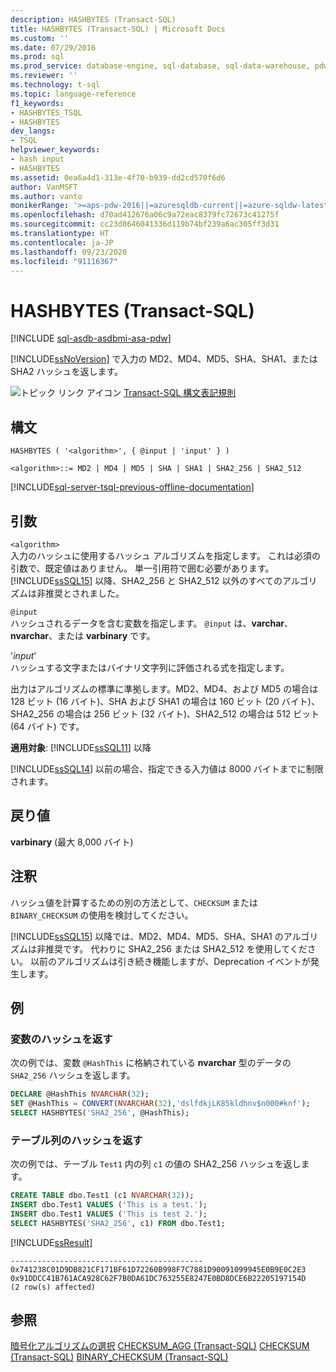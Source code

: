 ```yaml
---
description: HASHBYTES (Transact-SQL)
title: HASHBYTES (Transact-SQL) | Microsoft Docs
ms.custom: ''
ms.date: 07/29/2016
ms.prod: sql
ms.prod_service: database-engine, sql-database, sql-data-warehouse, pdw
ms.reviewer: ''
ms.technology: t-sql
ms.topic: language-reference
f1_keywords:
- HASHBYTES_TSQL
- HASHBYTES
dev_langs:
- TSQL
helpviewer_keywords:
- hash input
- HASHBYTES
ms.assetid: 0ea6a4d1-313e-4f70-b939-dd2cd570f6d6
author: VanMSFT
ms.author: vanto
monikerRange: '>=aps-pdw-2016||=azuresqldb-current||=azure-sqldw-latest||>=sql-server-2016||=sqlallproducts-allversions||>=sql-server-linux-2017||=azuresqldb-mi-current'
ms.openlocfilehash: d70ad412676a06c9a72eac8379fc72673c41275f
ms.sourcegitcommit: cc23d8646041336d119b74bf239a6ac305ff3d31
ms.translationtype: HT
ms.contentlocale: ja-JP
ms.lasthandoff: 09/23/2020
ms.locfileid: "91116367"
---
```

# <a name="hashbytes-transact-sql"></a>HASHBYTES (Transact-SQL)

[!INCLUDE [sql-asdb-asdbmi-asa-pdw](../../includes/applies-to-version/sql-asdb-asdbmi-asa-pdw.md)]

  [!INCLUDE[ssNoVersion](../../includes/ssnoversion-md.md)] で入力の MD2、MD4、MD5、SHA、SHA1、または SHA2 ハッシュを返します。  
  
 ![トピック リンク アイコン](../../database-engine/configure-windows/media/topic-link.gif "トピック リンク アイコン") [Transact-SQL 構文表記規則](../../t-sql/language-elements/transact-sql-syntax-conventions-transact-sql.md)  
  
## <a name="syntax"></a>構文  
  
```syntaxsql
HASHBYTES ( '<algorithm>', { @input | 'input' } )  
  
<algorithm>::= MD2 | MD4 | MD5 | SHA | SHA1 | SHA2_256 | SHA2_512   
```  
  
[!INCLUDE[sql-server-tsql-previous-offline-documentation](../../includes/sql-server-tsql-previous-offline-documentation.md)]

## <a name="arguments"></a>引数

`<algorithm>`  
入力のハッシュに使用するハッシュ アルゴリズムを指定します。 これは必須の引数で、既定値はありません。 単一引用符で囲む必要があります。 [!INCLUDE[ssSQL15](../../includes/sssql15-md.md)] 以降、SHA2_256 と SHA2_512 以外のすべてのアルゴリズムは非推奨とされました。  
  
`@input`  
ハッシュされるデータを含む変数を指定します。 `@input` は、**varchar**、**nvarchar**、または **varbinary** です。  
  
'*input*'  
ハッシュする文字またはバイナリ文字列に評価される式を指定します。  
  
 出力はアルゴリズムの標準に準拠します。MD2、MD4、および MD5 の場合は 128 ビット (16 バイト)、SHA および SHA1 の場合は 160 ビット (20 バイト)、SHA2_256 の場合は 256 ビット (32 バイト)、SHA2_512 の場合は 512 ビット (64 バイト) です。  
  
**適用対象**: [!INCLUDE[ssSQL11](../../includes/sssql11-md.md)] 以降
  
 [!INCLUDE[ssSQL14](../../includes/sssql14-md.md)] 以前の場合、指定できる入力値は 8000 バイトまでに制限されます。  
  
## <a name="return-value"></a>戻り値  
 **varbinary** (最大 8,000 バイト)  

## <a name="remarks"></a>注釈  
ハッシュ値を計算するための別の方法として、`CHECKSUM` または `BINARY_CHECKSUM` の使用を検討してください。

[!INCLUDE[ssSQL15](../../includes/sssql15-md.md)] 以降では、MD2、MD4、MD5、SHA、SHA1 のアルゴリズムは非推奨です。 代わりに SHA2_256 または SHA2_512 を使用してください。 以前のアルゴリズムは引き続き機能しますが、Deprecation イベントが発生します。

## <a name="examples"></a>例  
### <a name="return-the-hash-of-a-variable"></a>変数のハッシュを返す  
 次の例では、変数 `@HashThis` に格納されている **nvarchar** 型のデータの `SHA2_256` ハッシュを返します。  
  
```sql  
DECLARE @HashThis NVARCHAR(32);  
SET @HashThis = CONVERT(NVARCHAR(32),'dslfdkjLK85kldhnv$n000#knf');  
SELECT HASHBYTES('SHA2_256', @HashThis);  
```  
  
### <a name="return-the-hash-of-a-table-column"></a>テーブル列のハッシュを返す  
 次の例では、テーブル `Test1` 内の列 `c1` の値の SHA2_256 ハッシュを返します。  
  
```sql  
CREATE TABLE dbo.Test1 (c1 NVARCHAR(32));  
INSERT dbo.Test1 VALUES ('This is a test.');  
INSERT dbo.Test1 VALUES ('This is test 2.');  
SELECT HASHBYTES('SHA2_256', c1) FROM dbo.Test1;  
```  
  
 [!INCLUDE[ssResult](../../includes/ssresult-md.md)]  
  
```  
-------------------------------------------  
0x741238C01D9DB821CF171BF61D72260B998F7C7881D90091099945E0B9E0C2E3 
0x91DDCC41B761ACA928C62F7B0DA61DC763255E8247E0BD8DCE6B22205197154D  
(2 row(s) affected)  
```  
  
## <a name="see-also"></a>参照  
[暗号化アルゴリズムの選択](../../relational-databases/security/encryption/choose-an-encryption-algorithm.md)
[CHECKSUM_AGG &#40;Transact-SQL&#41;](../../t-sql/functions/checksum-agg-transact-sql.md)
[CHECKSUM &#40;Transact-SQL&#41;](../../t-sql/functions/checksum-transact-sql.md)
[BINARY_CHECKSUM  &#40;Transact-SQL&#41;](../../t-sql/functions/binary-checksum-transact-sql.md)
